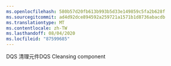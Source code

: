 ```yaml
---
ms.openlocfilehash: 580b57d20fb613b993b5d33e149859c5fa2b628f
ms.sourcegitcommit: ad4d92dce894592a259721a1571b1d8736abacdb
ms.translationtype: MT
ms.contentlocale: zh-TW
ms.lasthandoff: 08/04/2020
ms.locfileid: "87599685"
---
```

<span data-ttu-id="b53a3-101">DQS 清理元件</span><span class="sxs-lookup"><span data-stu-id="b53a3-101">DQS Cleansing component</span></span>
